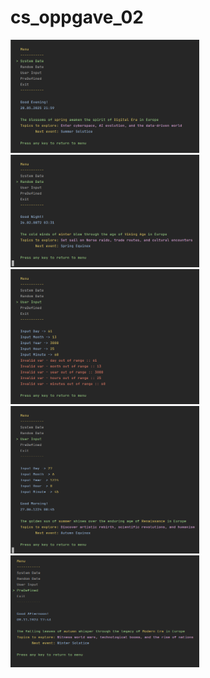 # cs_oppgave_02

<img src="https://github.com/VoltG3/cs_oppgave_02/blob/master/screenshot_01.png" alt="screenshot_01.png" width="60%">
<img src="https://github.com/VoltG3/cs_oppgave_02/blob/master/screenshot_02.png" alt="screenshot_02.png" width="60%">
<img src="https://github.com/VoltG3/cs_oppgave_02/blob/master/screenshot_03.png" alt="screenshot_03.png" width="60%">
<img src="https://github.com/VoltG3/cs_oppgave_02/blob/master/screenshot_04.png" alt="screenshot_04.png" width="60%">
<img src="https://github.com/VoltG3/cs_oppgave_02/blob/master/screenshot_05.png" alt="screenshot_05.png" width="60%">